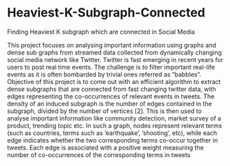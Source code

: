 # Heaviest-K-Subgraph-Connected
Finding Heaviest K subgraph which are connected in Social Media

This project focuses on analysing important information using graphs and dense sub graphs from streamed data collected from dynamically changing social media network like Twitter. Twitter is fast emerging in recent years for users to post real time events. The challenge is to filter important real-life events as it is often bombarded by trivial ones referred as “babbles”.  
Objective of this project is to come out with an efficient algorithm to extract dense subgraphs that are connected from fast changing twitter data, with edges representing the co-occurrences of relevant events in tweets. The density of an induced subgraph is the number of edges contained in the subgraph, divided by the number of vertices [2]. This is then used to analyse important information like community detection, market survey of a product, trending topic etc. In such a graph, nodes represent relevant terms (such as countries, terms such as ’earthquake’, ’shooting’, etc), while each edge indicates whether the two corresponding terms co-occur together in tweets. Each edge is associated with a positive weight measuring the number of co-occurrences of the corresponding terms in tweets
